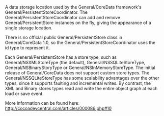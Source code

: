A data storage location used by the General/CoreData framework's General/PersistentStoreCoordinator. The General/PersistentStoreCoordinator can add and remove General/PersistentStore instances on the fly, giving the appearance of a single storage location.

There is no official public General/PersistentStore class in General/CoreData 1.0, so the General/PersistentStoreCoordinator uses the id type to represent it.

Each General/PersistentStore has a store type, such as General/NSXMLStoreType (the default), General/NSSQLiteStoreType, General/NSBinaryStoryType or General/NSInMemoryStoreType. The initial release of General/CoreData does not support custom store types. The General/NSSQLiteStoreType has some scalability advantages over the other types, since it supports faulting and incremental writes. By contrast, the XML and Binary stores types read and write the entire object graph at each load or save event.

More information can be found here:
http://cocoadevcentral.com/articles/000086.php#10